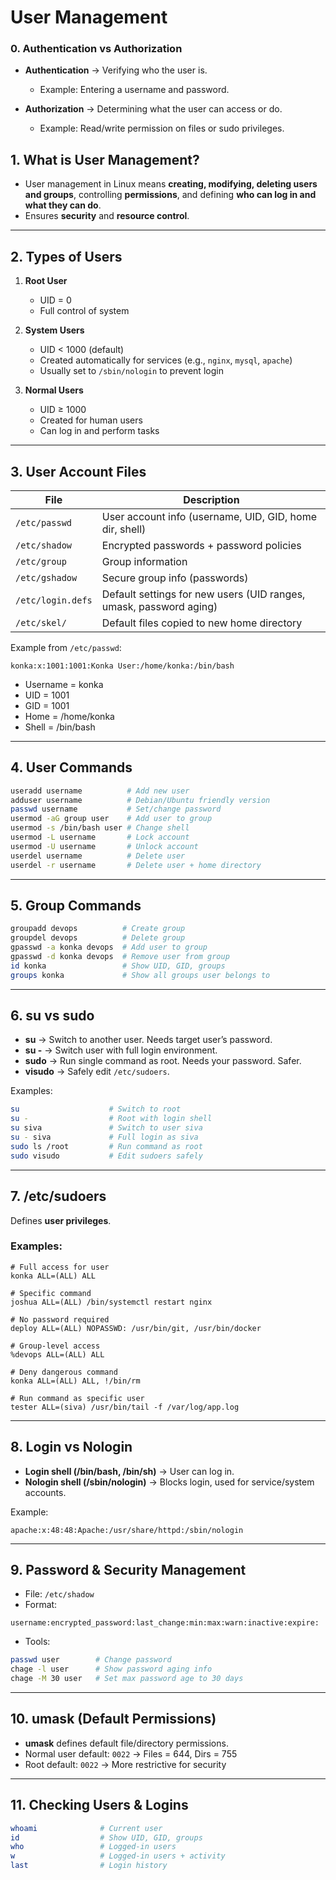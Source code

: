 # User Management

### **0. Authentication vs Authorization**

* **Authentication** → Verifying who the user is.

  * Example: Entering a username and password.
* **Authorization** → Determining what the user can access or do.

  * Example: Read/write permission on files or sudo privileges.

## **1. What is User Management?**

* User management in Linux means **creating, modifying, deleting users and groups**, controlling **permissions**, and defining **who can log in and what they can do**.
* Ensures **security** and **resource control**.

---

## **2. Types of Users**

1. **Root User**

   * UID = 0
   * Full control of system

2. **System Users**

   * UID < 1000 (default)
   * Created automatically for services (e.g., `nginx`, `mysql`, `apache`)
   * Usually set to `/sbin/nologin` to prevent login

3. **Normal Users**

   * UID ≥ 1000
   * Created for human users
   * Can log in and perform tasks

---

## **3. User Account Files**

| File              | Description                                                        |
| ----------------- | ------------------------------------------------------------------ |
| `/etc/passwd`     | User account info (username, UID, GID, home dir, shell)            |
| `/etc/shadow`     | Encrypted passwords + password policies                            |
| `/etc/group`      | Group information                                                  |
| `/etc/gshadow`    | Secure group info (passwords)                                      |
| `/etc/login.defs` | Default settings for new users (UID ranges, umask, password aging) |
| `/etc/skel/`      | Default files copied to new home directory                         |

Example from `/etc/passwd`:

```
konka:x:1001:1001:Konka User:/home/konka:/bin/bash
```

* Username = konka
* UID = 1001
* GID = 1001
* Home = /home/konka
* Shell = /bin/bash

---

## **4. User Commands**

```bash
useradd username          # Add new user
adduser username          # Debian/Ubuntu friendly version
passwd username           # Set/change password
usermod -aG group user    # Add user to group
usermod -s /bin/bash user # Change shell
usermod -L username       # Lock account
usermod -U username       # Unlock account
userdel username          # Delete user
userdel -r username       # Delete user + home directory
```

---

## **5. Group Commands**

```bash
groupadd devops          # Create group
groupdel devops          # Delete group
gpasswd -a konka devops  # Add user to group
gpasswd -d konka devops  # Remove user from group
id konka                 # Show UID, GID, groups
groups konka             # Show all groups user belongs to
```

---

## **6. su vs sudo**

* **su** → Switch to another user. Needs target user’s password.
* **su -** → Switch user with full login environment.
* **sudo** → Run single command as root. Needs your password. Safer.
* **visudo** → Safely edit `/etc/sudoers`.

Examples:

```bash
su                    # Switch to root
su -                  # Root with login shell
su siva               # Switch to user siva
su - siva             # Full login as siva
sudo ls /root         # Run command as root
sudo visudo           # Edit sudoers safely
```

---

## **7. /etc/sudoers**

Defines **user privileges**.

### Examples:

```sudoers
# Full access for user
konka ALL=(ALL) ALL

# Specific command
joshua ALL=(ALL) /bin/systemctl restart nginx

# No password required
deploy ALL=(ALL) NOPASSWD: /usr/bin/git, /usr/bin/docker

# Group-level access
%devops ALL=(ALL) ALL

# Deny dangerous command
konka ALL=(ALL) ALL, !/bin/rm

# Run command as specific user
tester ALL=(siva) /usr/bin/tail -f /var/log/app.log
```

---

## **8. Login vs Nologin**

* **Login shell (/bin/bash, /bin/sh)** → User can log in.
* **Nologin shell (/sbin/nologin)** → Blocks login, used for service/system accounts.

Example:

```
apache:x:48:48:Apache:/usr/share/httpd:/sbin/nologin
```

---

## **9. Password & Security Management**

* File: `/etc/shadow`
* Format:

```
username:encrypted_password:last_change:min:max:warn:inactive:expire:
```

* Tools:

```bash
passwd user        # Change password
chage -l user      # Show password aging info
chage -M 30 user   # Set max password age to 30 days
```

---

## **10. umask (Default Permissions)**

* **umask** defines default file/directory permissions.
* Normal user default: `0022` → Files = 644, Dirs = 755
* Root default: `0022` → More restrictive for security

---

## **11. Checking Users & Logins**

```bash
whoami              # Current user
id                  # Show UID, GID, groups
who                 # Logged-in users
w                   # Logged-in users + activity
last                # Login history
```